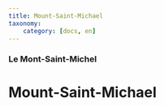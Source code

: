 ```yaml
---
title: Mount-Saint-Michael
taxonomy:
    category: [docs, en]
---
```

### Le Mont-Saint-Michel

# Mount-Saint-Michael